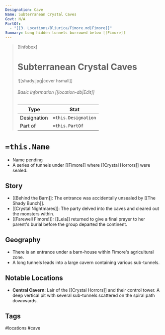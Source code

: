 ```yaml
---
Designation: Cave
Name: Subterranean Crystal Caves
Govt: N/A
PartOf:
  - "[[3. Locations/Bliurica/Fimore.md|Fimore]]"
Summary: Long hidden tunnels burrowed below [[Fimore]]
---
```

> [!infobox]
> # Subterranean Crystal Caves
> ![[shady.jpg|cover hsmall]]
> ###### Basic Information [[location-db|Edit]]
> | Type | Stat |
> | ---- | ---- |
> | Designation| `=this.Designation` |
> | Part of | `=this.PartOf`|

# `=this.Name`
- Name pending
- A series of tunnels under [[Fimore]] where [[Crystal Horrors]] were sealed.

## Story
- [[Behind the Barn]]: The entrance was accidentally unsealed by [[The Shady Bunch]].
- [[Crystal Nightmares]]: The party delved into the caves and cleared out the monsters within.
- [[Farewell Fimore!]]: [[Leia]] returned to give a final prayer to her parent's burial before the group departed the continent.

## Geography
- There is an entrance under a barn-house within Fimore's agricultural zone.
- A long tunnels leads into a large cavern containing various sub-tunnels.

##  Notable Locations
- **Central Cavern**: Lair of the [[Crystal Horrors]] and their control tower. A deep vertical pit with several sub-tunnels scattered on the spiral path downwards.


## Tags 
#locations #cave 